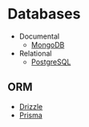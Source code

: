 # Databases

- Documental
  - [MongoDB](https://www.mongodb.com/)
- Relational
  - [PostgreSQL](https://www.postgresql.org/)

## ORM

- [Drizzle](https://orm.drizzle.team/)
- [Prisma](https://www.prisma.io/)

